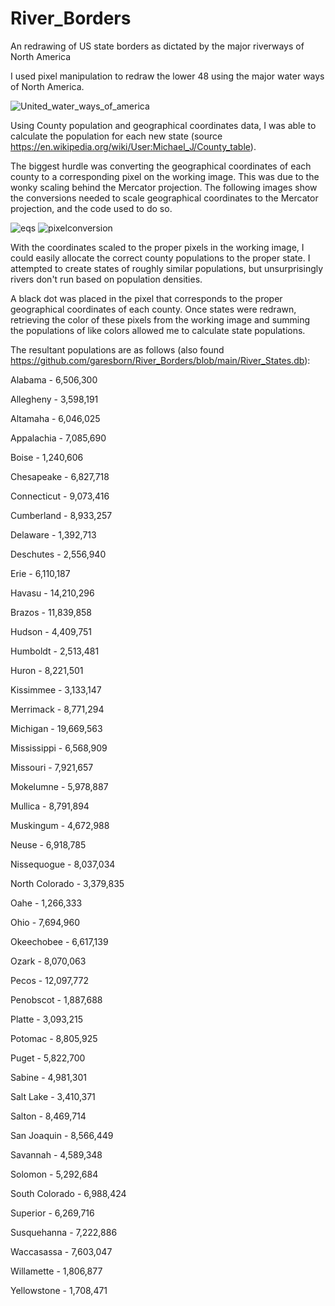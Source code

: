 # River_Borders
An redrawing of US state borders as dictated by the major riverways of North America

I used pixel manipulation to redraw the lower 48 using the major water ways of North America.

![United_water_ways_of_america](https://user-images.githubusercontent.com/65193347/107426408-30e4e500-6aee-11eb-81cd-bf9b6ca462f9.png)

Using County population and geographical coordinates data, I was able to calculate the population for each new state (source https://en.wikipedia.org/wiki/User:Michael_J/County_table).

The biggest hurdle was converting the geographical coordinates of each county to a corresponding pixel on the working image. This was due to the wonky scaling behind the Mercator projection. The following images show the conversions needed to scale geographical coordinates to the Mercator projection, and the code used to do so.

![eqs](https://user-images.githubusercontent.com/65193347/107426415-32aea880-6aee-11eb-89ad-5f2e83c51f60.png)
![pixelconversion](https://user-images.githubusercontent.com/65193347/107426422-34786c00-6aee-11eb-8674-892b5049c19c.PNG)

With the coordinates scaled to the proper pixels in the working image, I could easily allocate the correct county populations to the proper state. I attempted to create states of roughly similar populations, but unsurprisingly rivers don't run based on population densities.

A black dot was placed in the pixel that corresponds to the proper geographical coordinates of each county. Once states were redrawn, retrieving the color of these pixels from the working image and summing the populations of like colors allowed me to calculate state populations.


The resultant populations are as follows (also found https://github.com/garesborn/River_Borders/blob/main/River_States.db):

Alabama - 6,506,300

Allegheny - 3,598,191

Altamaha - 6,046,025

Appalachia - 7,085,690

Boise - 1,240,606

Chesapeake - 6,827,718

Connecticut - 9,073,416

Cumberland - 8,933,257

Delaware - 1,392,713

Deschutes - 2,556,940

Erie - 6,110,187

Havasu - 14,210,296

Brazos - 11,839,858

Hudson - 4,409,751

Humboldt - 2,513,481

Huron - 8,221,501

Kissimmee - 3,133,147

Merrimack - 8,771,294

Michigan - 19,669,563

Mississippi - 6,568,909

Missouri - 7,921,657

Mokelumne - 5,978,887

Mullica - 8,791,894

Muskingum - 4,672,988

Neuse - 6,918,785

Nissequogue - 8,037,034

North Colorado - 3,379,835

Oahe - 1,266,333

Ohio - 7,694,960

Okeechobee - 6,617,139

Ozark - 8,070,063

Pecos - 12,097,772

Penobscot - 1,887,688

Platte - 3,093,215

Potomac - 8,805,925

Puget - 5,822,700

Sabine - 4,981,301

Salt Lake - 3,410,371

Salton - 8,469,714

San Joaquin - 8,566,449

Savannah - 4,589,348

Solomon - 5,292,684

South Colorado - 6,988,424

Superior - 6,269,716

Susquehanna - 7,222,886

Waccasassa - 7,603,047

Willamette - 1,806,877

Yellowstone - 1,708,471
